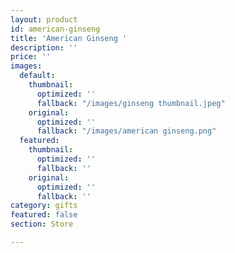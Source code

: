 ```yaml
---
layout: product
id: american-ginseng
title: 'American Ginseng '
description: ''
price: ''
images:
  default:
    thumbnail:
      optimized: ''
      fallback: "/images/ginseng thumbnail.jpeg"
    original:
      optimized: ''
      fallback: "/images/american ginseng.png"
  featured:
    thumbnail:
      optimized: ''
      fallback: ''
    original:
      optimized: ''
      fallback: ''
category: gifts
featured: false
section: Store

---
```

